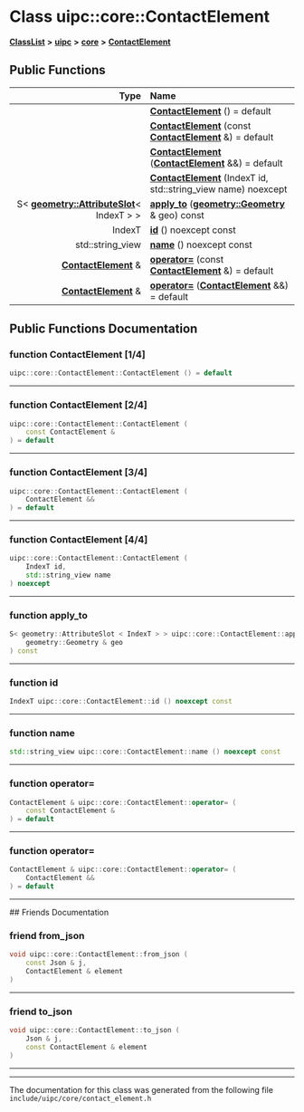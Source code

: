 

# Class uipc::core::ContactElement



[**ClassList**](annotated.md) **>** [**uipc**](namespaceuipc.md) **>** [**core**](namespaceuipc_1_1core.md) **>** [**ContactElement**](classuipc_1_1core_1_1_contact_element.md)










































## Public Functions

| Type | Name |
| ---: | :--- |
|   | [**ContactElement**](#function-contactelement-14) () = default<br> |
|   | [**ContactElement**](#function-contactelement-24) (const [**ContactElement**](classuipc_1_1core_1_1_contact_element.md) &) = default<br> |
|   | [**ContactElement**](#function-contactelement-34) ([**ContactElement**](classuipc_1_1core_1_1_contact_element.md) &&) = default<br> |
|   | [**ContactElement**](#function-contactelement-44) (IndexT id, std::string\_view name) noexcept<br> |
|  S&lt; [**geometry::AttributeSlot**](classuipc_1_1geometry_1_1_attribute_slot.md)&lt; IndexT &gt; &gt; | [**apply\_to**](#function-apply_to) ([**geometry::Geometry**](classuipc_1_1geometry_1_1_geometry.md) & geo) const<br> |
|  IndexT | [**id**](#function-id) () noexcept const<br> |
|  std::string\_view | [**name**](#function-name) () noexcept const<br> |
|  [**ContactElement**](classuipc_1_1core_1_1_contact_element.md) & | [**operator=**](#function-operator) (const [**ContactElement**](classuipc_1_1core_1_1_contact_element.md) &) = default<br> |
|  [**ContactElement**](classuipc_1_1core_1_1_contact_element.md) & | [**operator=**](#function-operator_1) ([**ContactElement**](classuipc_1_1core_1_1_contact_element.md) &&) = default<br> |




























## Public Functions Documentation




### function ContactElement [1/4]

```C++
uipc::core::ContactElement::ContactElement () = default
```




<hr>



### function ContactElement [2/4]

```C++
uipc::core::ContactElement::ContactElement (
    const ContactElement &
) = default
```




<hr>



### function ContactElement [3/4]

```C++
uipc::core::ContactElement::ContactElement (
    ContactElement &&
) = default
```




<hr>



### function ContactElement [4/4]

```C++
uipc::core::ContactElement::ContactElement (
    IndexT id,
    std::string_view name
) noexcept
```




<hr>



### function apply\_to 

```C++
S< geometry::AttributeSlot < IndexT > > uipc::core::ContactElement::apply_to (
    geometry::Geometry & geo
) const
```




<hr>



### function id 

```C++
IndexT uipc::core::ContactElement::id () noexcept const
```




<hr>



### function name 

```C++
std::string_view uipc::core::ContactElement::name () noexcept const
```




<hr>



### function operator= 

```C++
ContactElement & uipc::core::ContactElement::operator= (
    const ContactElement &
) = default
```




<hr>



### function operator= 

```C++
ContactElement & uipc::core::ContactElement::operator= (
    ContactElement &&
) = default
```




<hr>## Friends Documentation





### friend from\_json 

```C++
void uipc::core::ContactElement::from_json (
    const Json & j,
    ContactElement & element
) 
```




<hr>



### friend to\_json 

```C++
void uipc::core::ContactElement::to_json (
    Json & j,
    const ContactElement & element
) 
```




<hr>

------------------------------
The documentation for this class was generated from the following file `include/uipc/core/contact_element.h`

